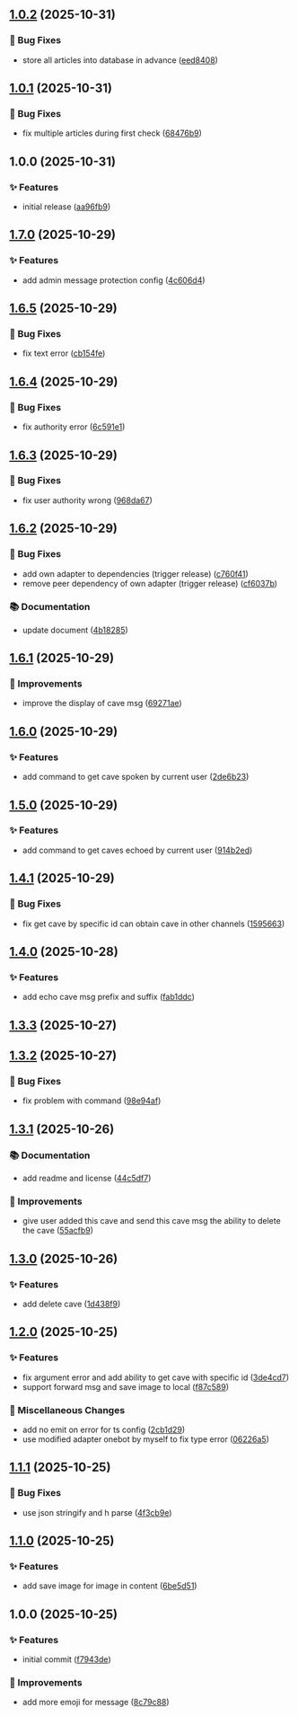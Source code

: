 ## [1.0.2](https://github.com/pynickle/koishi-plugin-hoyolab-notifier/compare/v1.0.1...v1.0.2) (2025-10-31)

### 🐛 Bug Fixes

* store all articles into database in advance ([eed8408](https://github.com/pynickle/koishi-plugin-hoyolab-notifier/commit/eed8408c16df92b94f94471bdd172f036af49317))

## [1.0.1](https://github.com/pynickle/koishi-plugin-hoyolab-notifier/compare/v1.0.0...v1.0.1) (2025-10-31)

### 🐛 Bug Fixes

* fix multiple articles during first check ([68476b9](https://github.com/pynickle/koishi-plugin-hoyolab-notifier/commit/68476b972fc87bfb9766b76aefa18f504d980b80))

## 1.0.0 (2025-10-31)

### ✨ Features

* initial release ([aa96fb9](https://github.com/pynickle/koishi-plugin-hoyolab-notifier/commit/aa96fb9c717c15d89b1d4364c731e50ef7c27395))

## [1.7.0](https://github.com/pynickle/koishi-plugin-echo-cave/compare/v1.6.5...v1.7.0) (2025-10-29)

### ✨ Features

* add admin message protection config ([4c606d4](https://github.com/pynickle/koishi-plugin-echo-cave/commit/4c606d48a43998a4e3747e7a5a9950e6a7fee59e))

## [1.6.5](https://github.com/pynickle/koishi-plugin-echo-cave/compare/v1.6.4...v1.6.5) (2025-10-29)

### 🐛 Bug Fixes

* fix text error ([cb154fe](https://github.com/pynickle/koishi-plugin-echo-cave/commit/cb154fe65713a0a6d9e6303de408db63e37804f7))

## [1.6.4](https://github.com/pynickle/koishi-plugin-echo-cave/compare/v1.6.3...v1.6.4) (2025-10-29)

### 🐛 Bug Fixes

* fix authority error ([6c591e1](https://github.com/pynickle/koishi-plugin-echo-cave/commit/6c591e102a693a1d40bb6f07550d14ee696117f7))

## [1.6.3](https://github.com/pynickle/koishi-plugin-echo-cave/compare/v1.6.2...v1.6.3) (2025-10-29)

### 🐛 Bug Fixes

* fix user authority wrong ([968da67](https://github.com/pynickle/koishi-plugin-echo-cave/commit/968da678b52d8653462d1484f9ceb078b29ee763))

## [1.6.2](https://github.com/pynickle/koishi-plugin-echo-cave/compare/v1.6.1...v1.6.2) (2025-10-29)

### 🐛 Bug Fixes

* add own adapter to dependencies (trigger release) ([c760f41](https://github.com/pynickle/koishi-plugin-echo-cave/commit/c760f4188dd5478db9a5bc544a5c13f7bc744401))
* remove peer dependency of own adapter (trigger release) ([cf6037b](https://github.com/pynickle/koishi-plugin-echo-cave/commit/cf6037b32ee181446619eea903766cfebbd2f278))

### 📚 Documentation

* update document ([4b18285](https://github.com/pynickle/koishi-plugin-echo-cave/commit/4b182859cf1af85fd05956834ca403a9be2be14c))

## [1.6.1](https://github.com/pynickle/koishi-plugin-echo-cave/compare/v1.6.0...v1.6.1) (2025-10-29)

### 🚀 Improvements

* improve the display of cave msg ([69271ae](https://github.com/pynickle/koishi-plugin-echo-cave/commit/69271ae3e68da558e49a73bd0facda13f3824429))

## [1.6.0](https://github.com/pynickle/koishi-plugin-echo-cave/compare/v1.5.0...v1.6.0) (2025-10-29)

### ✨ Features

* add command to get cave spoken by current user ([2de6b23](https://github.com/pynickle/koishi-plugin-echo-cave/commit/2de6b23099bb448e55663a8a1648317e4283891b))

## [1.5.0](https://github.com/pynickle/koishi-plugin-echo-cave/compare/v1.4.1...v1.5.0) (2025-10-29)

### ✨ Features

* add command to get caves echoed by current user ([914b2ed](https://github.com/pynickle/koishi-plugin-echo-cave/commit/914b2edc38ad72b8537d7910bf808bedc4dec2f5))

## [1.4.1](https://github.com/pynickle/koishi-plugin-echo-cave/compare/v1.4.0...v1.4.1) (2025-10-29)

### 🐛 Bug Fixes

* fix get cave by specific id can obtain cave in other channels ([1595663](https://github.com/pynickle/koishi-plugin-echo-cave/commit/1595663a623afa8733995d16f688d3d733cc2a9d))

## [1.4.0](https://github.com/pynickle/koishi-plugin-echo-cave/compare/v1.3.3...v1.4.0) (2025-10-28)

### ✨ Features

* add echo cave msg prefix and suffix ([fab1ddc](https://github.com/pynickle/koishi-plugin-echo-cave/commit/fab1ddccbba85430f9fcff3961efb12efd627f7f))

## [1.3.3](https://github.com/pynickle/koishi-plugin-echo-cave/compare/v1.3.2...v1.3.3) (2025-10-27)

## [1.3.2](https://github.com/pynickle/koishi-plugin-echo-cave/compare/v1.3.1...v1.3.2) (2025-10-27)

### 🐛 Bug Fixes

* fix problem with command ([98e94af](https://github.com/pynickle/koishi-plugin-echo-cave/commit/98e94afe4b98805133d03b1d8c2900f1189d3ee4))

## [1.3.1](https://github.com/pynickle/koishi-plugin-echo-cave/compare/v1.3.0...v1.3.1) (2025-10-26)

### 📚 Documentation

* add readme and license ([44c5df7](https://github.com/pynickle/koishi-plugin-echo-cave/commit/44c5df7d6dfe57b1aad5b245795709ac412b0a93))

### 🚀 Improvements

* give user added this cave and send this cave msg the ability to delete the cave ([55acfb9](https://github.com/pynickle/koishi-plugin-echo-cave/commit/55acfb93364ee63a7aac39eb5a78dc6a7af8ace5))

## [1.3.0](https://github.com/pynickle/koishi-plugin-echo-cave/compare/v1.2.0...v1.3.0) (2025-10-26)

### ✨ Features

* add delete cave ([1d438f9](https://github.com/pynickle/koishi-plugin-echo-cave/commit/1d438f97f369ba5834cb4bf8f6c9dc79177535e5))

## [1.2.0](https://github.com/pynickle/koishi-plugin-echo-cave/compare/v1.1.1...v1.2.0) (2025-10-25)

### ✨ Features

* fix argument error and add ability to get cave with specific id ([3de4cd7](https://github.com/pynickle/koishi-plugin-echo-cave/commit/3de4cd702f35097724d796ab4a36eebd9380320c))
* support forward msg and save image to local ([f87c589](https://github.com/pynickle/koishi-plugin-echo-cave/commit/f87c589679098011f2ccd2158ebe76351ac9d1f1))

### 🔧 Miscellaneous Changes

* add no emit on error for ts config ([2cb1d29](https://github.com/pynickle/koishi-plugin-echo-cave/commit/2cb1d293847321ef81d289479093145429a27011))
* use modified adapter onebot by myself to fix type error ([06226a5](https://github.com/pynickle/koishi-plugin-echo-cave/commit/06226a52f642573986c18f306377f822b2b3361e))

## [1.1.1](https://github.com/pynickle/koishi-plugin-echo-cave/compare/v1.1.0...v1.1.1) (2025-10-25)

### 🐛 Bug Fixes

* use json stringify and h parse ([4f3cb9e](https://github.com/pynickle/koishi-plugin-echo-cave/commit/4f3cb9ec1eac7270dbb39f22423a6afb409d8d62))

## [1.1.0](https://github.com/pynickle/koishi-plugin-echo-cave/compare/v1.0.0...v1.1.0) (2025-10-25)

### ✨ Features

* add save image for image in content ([6be5d51](https://github.com/pynickle/koishi-plugin-echo-cave/commit/6be5d51895339e4709053660e389fadd142cbba1))

## 1.0.0 (2025-10-25)

### ✨ Features

* initial commit ([f7943de](https://github.com/pynickle/koishi-plugin-echo-cave/commit/f7943debfbc700847cab173dd2fa0e49d3a40279))

### 🚀 Improvements

* add more emoji for message ([8c79c88](https://github.com/pynickle/koishi-plugin-echo-cave/commit/8c79c885f48a120bf50f878737e5eadf3a9f5913))
